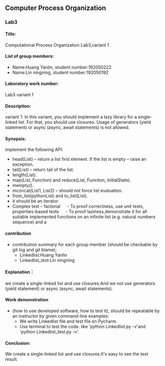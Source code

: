 ## Computer Process Organization
### Lab3

#### Title:
  Computational Process Organization Lab3,variant 1

#### List of group members:
  - Name:Huang Yanlin,  student number:192050222 
  - Name:Lin ningning,  student number:192050192

#### Laboratory work number:
   Lab3 variant 1
#### Description:
   variant 1: In this variant, you should implement a lazy library for a single-linked list. For that, you should use closures. Usage of generators (yield statement) or async (async, await statements) is not allowed.

#### Synopsis:  
 implement the following API:
 
* head(List) – return a list first element. If the list is empty – raise an exception. 
* tail(List) – return tail of the list.
* length(List).
* map(List, Function) and reduce(List, Function, InitialState).
* mempty().
* mconcat(List1, List2) – should not force list evaluation.
* from_list(pythonList) and to_list(List).
* it should be an iterator.
* Complex test – factorial
   - To proof correctness, use unit tests, properties-based tests
   - To proof laziness,demonstrate it for all suitable implemented functions on an infinite list (e.g. natural numbers sequence) and a 

#### contribution
* contribution summary for each group member (should be checkable by git log and git blame);
   - Linkedlist:Huang Yanlin
   - Linkedlist_test:Lin ningning

#### Explanation：  
  we create a single-linked list and use closures.And we not use  generators (yield statement) or async (async, await statements).
  
#### Work demonstration 
* (how to use developed software, how to test it), should be repeatable by an instructor by given command-line examples:  
  - We write Linkedlist file and test file on Pycharm.
  - Use terminal to test the code. like 'python Linkedlist.py -v'and 'python Linkedlist_test.py -v'.

#### Conclusion:  
  We create a single-linked list and use closures.It's easy to see the test result.
  
 
